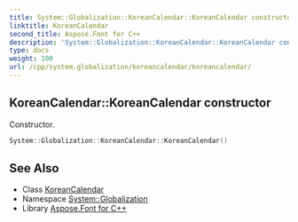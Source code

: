 ```yaml
---
title: System::Globalization::KoreanCalendar::KoreanCalendar constructor
linktitle: KoreanCalendar
second_title: Aspose.Font for C++
description: 'System::Globalization::KoreanCalendar::KoreanCalendar constructor. Constructor in C++.'
type: docs
weight: 100
url: /cpp/system.globalization/koreancalendar/koreancalendar/
---
```

## KoreanCalendar::KoreanCalendar constructor


Constructor.

```cpp
System::Globalization::KoreanCalendar::KoreanCalendar()
```

## See Also

* Class [KoreanCalendar](../)
* Namespace [System::Globalization](../../)
* Library [Aspose.Font for C++](../../../)
